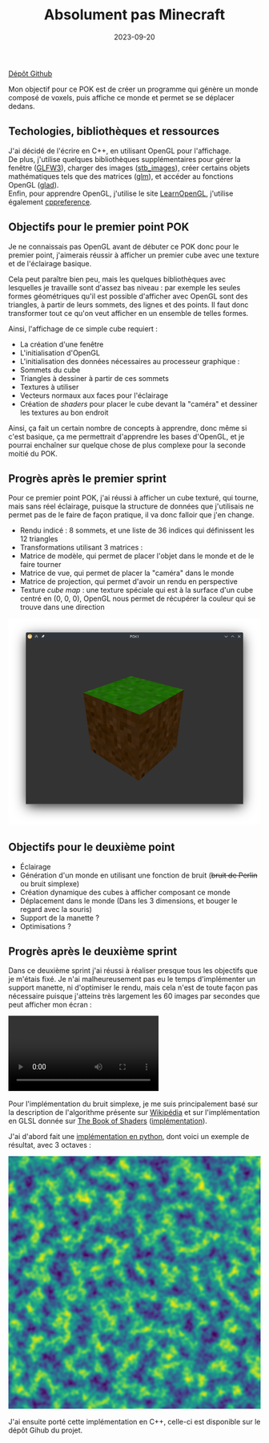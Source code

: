 ﻿---
layout: layout/pok.njk

title: "Absolument pas Minecraft"
authors:
  - Paul Vietor

date: 2023-09-20

temps: 1
tags:
  - "OpenGL"
  - "GLSL"
  - "C++"
  - "Bruit simplexe"

résumé: Génération et affichage d'un monde composé de voxels.
---

[Dépôt Github](https://github.com/lauravietor/POK1_Not_Minecraft)

Mon objectif pour ce POK est de créer un programme qui génère un monde composé de voxels, puis affiche ce monde et permet se se déplacer dedans.

## Techologies, bibliothèques et ressources

J'ai décidé de l'écrire en C++, en utilisant OpenGL pour l'affichage.  
De plus, j'utilise quelques bibliothèques supplémentaires pour gérer la fenêtre ([GLFW3](https://www.glfw.org/)), charger des images ([stb_images](https://github.com/nothings/stb/blob/master/stb_image.h)), créer certains objets mathématiques tels que des matrices ([glm](https://github.com/g-truc/glm)), et accéder au fonctions OpenGL ([glad](https://glad.dav1d.de/)).  
Enfin, pour apprendre OpenGL, j'utilise le site [LearnOpenGL](https://learnopengl.com), j'utilise également [cppreference](https://en.cppreference.com/w/).

## Objectifs pour le premier point POK

Je ne connaissais pas OpenGL avant de débuter ce POK donc pour le premier point, j'aimerais réussir à afficher un premier cube avec une texture et de l'éclairage basique.

Cela peut paraître bien peu, mais les quelques bibliothèques avec lesquelles je travaille sont d'assez bas niveau : par exemple les seules formes géométriques qu'il est possible d'afficher avec OpenGL sont des triangles, à partir de leurs sommets, des lignes et des points. Il faut donc transformer tout ce qu'on veut afficher en un ensemble de telles formes.

Ainsi, l'affichage de ce simple cube requiert :
- La création d'une fenêtre
- L'initialisation d'OpenGL
- L'initialisation des données nécessaires au processeur graphique :
 - Sommets du cube
 - Triangles à dessiner à partir de ces sommets
 - Textures à utiliser
 - Vecteurs normaux aux faces pour l'éclairage
- Création de *shaders* pour placer le cube devant la "caméra" et dessiner les textures au bon endroit

Ainsi, ça fait un certain nombre de concepts à apprendre, donc même si c'est basique, ça me permettrait d'apprendre les bases d'OpenGL, et je pourrai enchaîner sur quelque chose de plus complexe pour la seconde moitié du POK.

## Progrès après le premier sprint

Pour ce premier point POK, j'ai réussi à afficher un cube texturé, qui tourne, mais sans réel éclairage, puisque la structure de données que j'utilisais ne permet pas de le faire de façon pratique, il va donc falloir que j'en change.

- Rendu indicé : 8 sommets, et une liste de 36 indices qui définissent les 12 triangles
- Transformations utilisant 3 matrices :
 - Matrice de modèle, qui permet de placer l'objet dans le monde et de le faire tourner
 - Matrice de vue, qui permet de placer la "caméra" dans le monde
 - Matrice de projection, qui permet d'avoir un rendu en perspective
- Texture *cube map* : une texture spéciale qui est à la surface d'un cube centré en (0, 0, 0), OpenGL nous permet de récupérer la couleur qui se trouve dans une direction

![cube](cube_qui_tourne.png)

## Objectifs pour le deuxième point

- Éclairage
- Génération d'un monde en utilisant une fonction de bruit (~~bruit de Perlin~~ ou bruit simplexe)
- Création dynamique des cubes à afficher composant ce monde
- Déplacement dans le monde (Dans les 3 dimensions, et bouger le regard avec la souris)
- Support de la manette ?
- Optimisations ?

## Progrès après le deuxième sprint

Dans ce deuxième sprint j'ai réussi à réaliser presque tous les objectifs que je m'étais fixé. Je n'ai malheureusement pas eu le temps d'implémenter un support manette, ni d'optimiser le rendu, mais cela n'est de toute façon pas nécessaire puisque j'atteins très largement les 60 images par secondes que peut afficher mon écran :


<video controls>
<source src="mouvement.webm" type="video/webm"/>
Votre navigateur ne supporte pas les vidéos au format webm.
</video>


Pour l'implémentation du bruit simplexe, je me suis principalement basé sur la description de l'algorithme présente sur [Wikipédia](https://en.wikipedia.org/wiki/Simplex_noise) et sur l'implémentation en GLSL donnée sur [The Book of Shaders](https://thebookofshaders.com/11/?lan=fr) ([implémentation](https://thebookofshaders.com/edit.php#11/2d-snoise-clear.frag)). 

J'ai d'abord fait une [implémentation en python](simplexnoise.zip), dont voici un exemple de résultat, avec 3 octaves :

![Bruit simplexe à 3 octaves](threeoctaves.png)

J'ai ensuite porté cette implémentation en C++, celle-ci est disponible sur le dépôt Gihub du projet.


